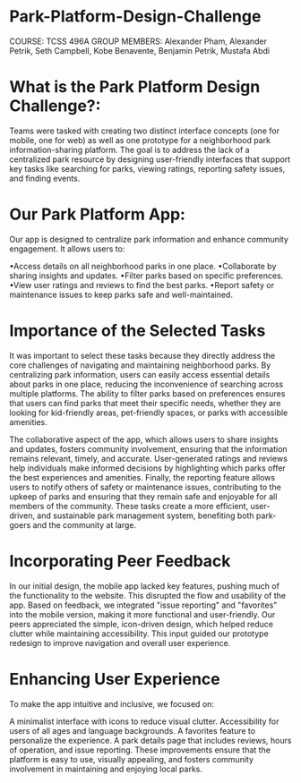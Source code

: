 # Park-Platform-Design-Challenge
COURSE: TCSS 496A
GROUP MEMBERS: Alexander Pham, Alexander Petrik, Seth Campbell, Kobe Benavente, Benjamin Petrik, Mustafa Abdi

# What is the Park Platform Design Challenge?:
Teams were tasked with creating two distinct interface concepts (one for mobile, one for web) as well as one prototype for a neighborhood park information-sharing platform. The goal is to address the lack of a centralized park resource by designing user-friendly interfaces that support key tasks like searching for parks, viewing ratings, reporting safety issues, and finding events.

# Our Park Platform App:
Our app is designed to centralize park information and enhance community engagement. It allows users to:

•Access details on all neighborhood parks in one place.
•Collaborate by sharing insights and updates.
•Filter parks based on specific preferences.
•View user ratings and reviews to find the best parks.
•Report safety or maintenance issues to keep parks safe and well-maintained.

# Importance of the Selected Tasks
It was important to select these tasks because they directly address the core challenges of navigating and maintaining neighborhood parks. By centralizing park information, users can easily access essential details about parks in one place, reducing the inconvenience of searching across multiple platforms. The ability to filter parks based on preferences ensures that users can find parks that meet their specific needs, whether they are looking for kid-friendly areas, pet-friendly spaces, or parks with accessible amenities.

The collaborative aspect of the app, which allows users to share insights and updates, fosters community involvement, ensuring that the information remains relevant, timely, and accurate. User-generated ratings and reviews help individuals make informed decisions by highlighting which parks offer the best experiences and amenities. Finally, the reporting feature allows users to notify others of safety or maintenance issues, contributing to the upkeep of parks and ensuring that they remain safe and enjoyable for all members of the community. These tasks create a more efficient, user-driven, and sustainable park management system, benefiting both park-goers and the community at large.

# Incorporating Peer Feedback
In our initial design, the mobile app lacked key features, pushing much of the functionality to the website. This disrupted the flow and usability of the app. Based on feedback, we integrated "issue reporting" and "favorites" into the mobile version, making it more functional and user-friendly. Our peers appreciated the simple, icon-driven design, which helped reduce clutter while maintaining accessibility. This input guided our prototype redesign to improve navigation and overall user experience.

# Enhancing User Experience
To make the app intuitive and inclusive, we focused on:

A minimalist interface with icons to reduce visual clutter.
Accessibility for users of all ages and language backgrounds.
A favorites feature to personalize the experience.
A park details page that includes reviews, hours of operation, and issue reporting.
These improvements ensure that the platform is easy to use, visually appealing, and fosters community involvement in maintaining and enjoying local parks.
